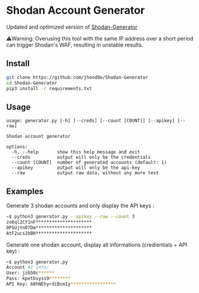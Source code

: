 # Shodan Account Generator
Updated and optimized version of [Shodan-Generator](https://github.com/Xosrov/Shodan-Generator)

⚠️Warning: Overusing this tool with the same IP address over a short period can trigger Shodan's WAF, resulting in unstable results.

## Install
```bash
git clone https://github.com/jhond0e/Shodan-Generator
cd Shodan-Generator
pip3 install -r requirements.txt
```

## Usage
```
usage: generator.py [-h] [--creds] [--count [COUNT]] [--apikey] [--raw]

Shodan account generator

options:
  -h, --help       show this help message and exit
  --creds          output will only be the credentials
  --count [COUNT]  number of generated accounts (default: 1)
  --apikey         output will only be the api-key
  --raw            output raw data, without any more text
```

## Examples
Generate 3 shodan accounts and only display the API keys :
```bash
~$ python3 generator.py --apikey --raw --count 3
zo6ql2CY1nF*********************
0PSUjYn07Dm*********************
AtF2ucs2bBH*********************
```

Generate one shodan account, display all informations (credientials + API key) :
```bash
~$ python3 generator.py
Account #1 info:
User: jzb50c******
Pass: kpetbsyss9********
API Key: 68hNEhyrdiBcm1y*****************
```

